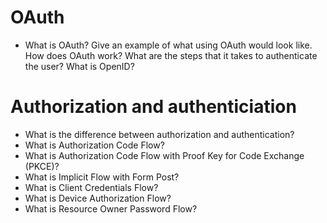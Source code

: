 # OAuth 

- What is OAuth?
Give an example of what using OAuth would look like.
How does OAuth work? What are the steps that it takes to authenticate the user?
What is OpenID?





# Authorization and authenticiation 

- What is the difference between authorization and authentication?
- What is Authorization Code Flow?
- What is Authorization Code Flow with Proof Key for Code Exchange (PKCE)?
- What is Implicit Flow with Form Post?
- What is Client Credentials Flow?
- What is Device Authorization Flow?
- What is Resource Owner Password Flow?